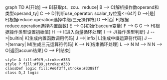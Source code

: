 graph TD
    A[开始] --> B[获取pt、zcu、reduce]
    B --> C[解析操作数operand和类型operand_ty]
    C --> D[判断use_operator: scalar_ty位宽<=64?]
    D -->|是| E[根据reduce.operation选择中缀/三元操作符]
    D -->|否| F[根据reduce.operation选择内置函数]
    E --> G[初始化accum变量]
    F --> G
    G --> H[根据操作类型设置初始值]
    H --> I[进入向量循环处理]
    I --> J{操作类型判断}
    J -->|builtin| K[生成内置函数调用代码]
    J -->|infix| L[生成中缀运算符代码]
    J -->|ternary| M[生成三元运算符代码]
    K --> N[结束循环处理]
    L --> N
    M --> N
    N --> O[返回accum结果]
    O --> P[结束]
    
    style A fill:#9f9,stroke:#333
    style P fill:#f99,stroke:#333
    classDef logic fill:#e6f3ff,stroke:#3388ff
    class D,J logic
